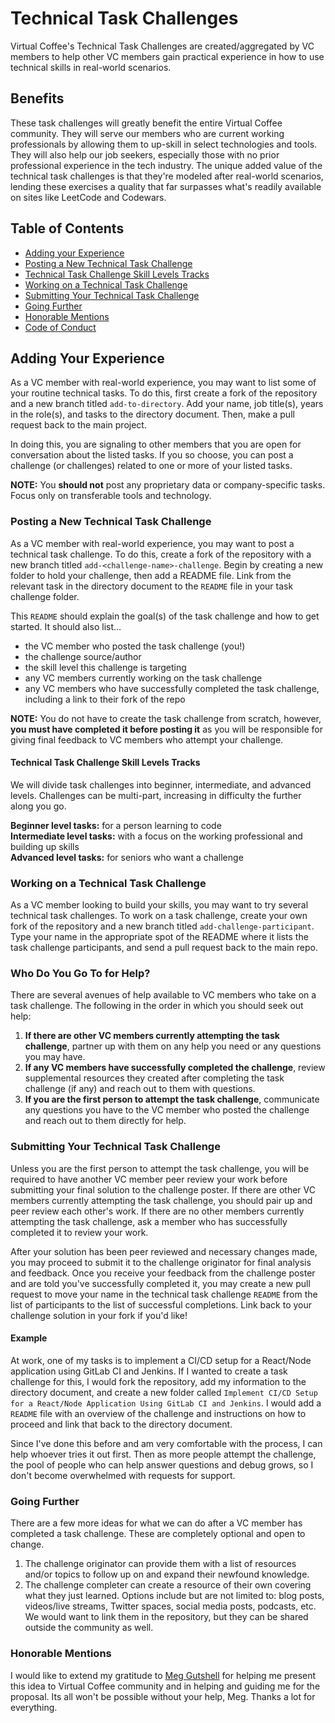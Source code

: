 # Technical Task Challenges

Virtual Coffee's Technical Task Challenges are created/aggregated by VC members to help other VC members gain practical experience in how to use technical skills in real-world scenarios.

## Benefits

These task challenges will greatly benefit the entire Virtual Coffee community. They will serve our members who are current working professionals by allowing them to up-skill in select technologies and tools. They will also help our job seekers, especially those with no prior professional experience in the tech industry. The unique added value of the technical task challenges is that they're modeled after real-world scenarios, lending these exercises a quality that far surpasses what's readily available on sites like LeetCode and Codewars.

## Table of Contents

- [Adding your Experience](#adding-your-experience)
- [Posting a New Technical Task Challenge](#posting-a-new-technical-task-challenge)
- [Technical Task Challenge Skill Levels Tracks](#technical-task-challenge-skill-levels-tracks)
- [Working on a Technical Task Challenge](#working-on-a-technical-task-challenge)
- [Submitting Your Technical Task Challenge](#submitting-your-technical-task-challenge)
- [Going Further](#going-further)
- [Honorable Mentions](#honorable-mentions)
- [Code of Conduct](./CODE_OF_CONDUCT.md)

## Adding Your Experience

As a VC member with real-world experience, you may want to list some of your routine technical tasks. To do this, first create a fork of the repository and a new branch titled `add-to-directory`. Add your name, job title(s), years in the role(s), and tasks to the directory document. Then, make a pull request back to the main project.

In doing this, you are signaling to other members that you are open for conversation about the listed tasks. If you so choose, you can post a challenge (or challenges) related to one or more of your listed tasks.

**NOTE:** You **should not** post any proprietary data or company-specific tasks. Focus only on transferable tools and technology.

### Posting a New Technical Task Challenge

As a VC member with real-world experience, you may want to post a technical task challenge. To do this, create a fork of the repository with a new branch titled `add-<challenge-name>-challenge`. Begin by creating a new folder to hold your challenge, then add a README file. Link from the relevant task in the directory document to the `README` file in your task challenge folder.

This `README` should explain the goal(s) of the task challenge and how to get started. It should also list…

- the VC member who posted the task challenge (you!)
- the challenge source/author
- the skill level this challenge is targeting
- any VC members currently working on the task challenge
- any VC members who have successfully completed the task challenge, including a link to their fork of the repo

**NOTE:** You do not have to create the task challenge from scratch, however, **you must have completed it before posting it** as you will be responsible for giving final feedback to VC members who attempt your challenge.

#### Technical Task Challenge Skill Levels Tracks

We will divide task challenges into beginner, intermediate, and advanced levels. Challenges can be multi-part, increasing in difficulty the further along you go.

**Beginner level tasks:** for a person learning to code <br />
**Intermediate level tasks:** with a focus on the working professional and building up skills <br />
**Advanced level tasks:** for seniors who want a challenge

### Working on a Technical Task Challenge

As a VC member looking to build your skills, you may want to try several technical task challenges. To work on a task challenge, create your own fork of the repository and a new branch titled `add-challenge-participant`. Type your name in the appropriate spot of the README where it lists the task challenge participants, and send a pull request back to the main repo.

### Who Do You Go To for Help?

There are several avenues of help available to VC members who take on a task challenge. The following in the order in which you should seek out help:

1. **If there are other VC members currently attempting the task challenge**, partner up with them on any help you need or any questions you may have.
2. **If any VC members have successfully completed the challenge**, review supplemental resources they created after completing the task challenge (if any) and reach out to them with questions.
3. **If you are the first person to attempt the task challenge**, communicate any questions you have to the VC member who posted the challenge and reach out to them directly for help.

### Submitting Your Technical Task Challenge

Unless you are the first person to attempt the task challenge, you will be required to have another VC member peer review your work before submitting your final solution to the challenge poster. If there are other VC members currently attempting the task challenge, you should pair up and peer review each other's work. If there are no other members currently attempting the task challenge, ask a member who has successfully completed it to review your work.

After your solution has been peer reviewed and necessary changes made, you may proceed to submit it to the challenge originator for final analysis and feedback. Once you receive your feedback from the challenge poster and are told you've successfully completed it, you may create a new pull request to move your name in the technical task challenge `README` from the list of participants to the list of successful completions. Link back to your challenge solution in your fork if you'd like!

#### Example

At work, one of my tasks is to implement a CI/CD setup for a React/Node application using GitLab CI and Jenkins. If I wanted to create a task challenge for this, I would fork the repository, add my information to the directory document, and create a new folder called `Implement CI/CD Setup for a React/Node Application Using GitLab CI and Jenkins`. I would add a `README` file with an overview of the challenge and instructions on how to proceed and link that back to the directory document.

Since I've done this before and am very comfortable with the process, I can help whoever tries it out first. Then as more people attempt the challenge, the pool of people who can help answer questions and debug grows, so I don't become overwhelmed with requests for support.

### Going Further

There are a few more ideas for what we can do after a VC member has completed a task challenge. These are completely optional and open to change.

1. The challenge originator can provide them with a list of resources and/or topics to follow up on and expand their newfound knowledge.
2. The challenge completer can create a resource of their own covering what they just learned. Options include but are not limited to: blog posts, videos/live streams, Twitter spaces, social media posts, podcasts, etc. We would want to link them in the repository, but they can be shared outside the community as well.

### Honorable Mentions

I would like to extend my gratitude to [Meg Gutshell](https://github.com/meg-gutshall) for helping me present this idea to Virtual Coffee community and in helping and guiding me for the proposal. Its all won't be possible without your help, Meg. Thanks a lot for everything.
